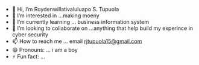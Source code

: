 - 👋 Hi, I’m Roydenwillativaluluapo S. Tupuola
- 👀 I’m interested in ...making moeny
- 🌱 I’m currently learning ... business information system 
- 💞️ I’m looking to collaborate on ...anything that help build my experince in cyber security 
- 📫 How to reach me ... email rjtupuola15@gmail.com
- 😄 Pronouns: ... i am a boy 
- ⚡ Fun fact: ... 

<!---
roytupuola/roytupuola is a ✨ special ✨ repository because its `README.md` (this file) appears on your GitHub profile.
You can click the Preview link to take a look at your changes.
--->
